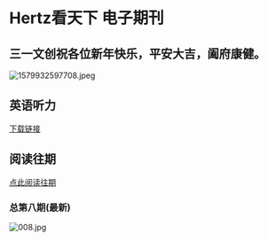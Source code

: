 # Hertz看天下 电子期刊

<script type="text/javascript">
alert("welcome");
</script>

## 三一文创祝各位新年快乐，平安大吉，阖府康健。
![1579932597708.jpeg](https://i.loli.net/2020/01/25/7SLIj6vcMyDBT2N.jpg)
## 英语听力
[下载链接](English.md)

## 阅读往期
[点此阅读往期](old.md)

### 总第八期(最新)
![008.jpg](https://i.loli.net/2020/01/09/Sox8Ph7OqYadijs.jpg)

